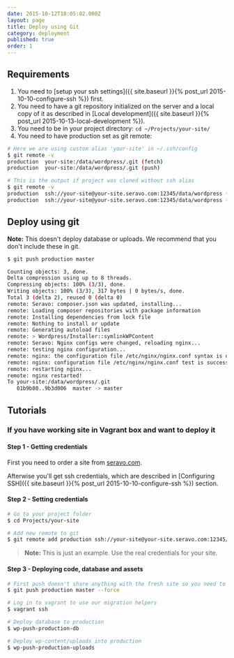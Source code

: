 ```yaml
---
date: 2015-10-12T18:05:02.000Z
layout: page
title: Deploy using Git
category: deployment
published: true
order: 1
---
```



## Requirements
1. You need to [setup your ssh settings]({{ site.baseurl }}{% post_url 2015-10-10-configure-ssh %}) first.
2. You need to have a git repository initialized on the server and a local copy of it as described in [Local development]({{ site.baseurl }}{% post_url 2015-10-13-local-development %}).
3. You need to be in your project directory: `cd ~/Projects/your-site/`
4. You need to have production set as git remote:

```bash
# Here we are using custom alias 'your-site' in ~/.ssh/config
$ git remote -v
production  your-site:/data/wordpress/.git (fetch)
production  your-site:/data/wordpress/.git (push)

# This is the output if project was cloned without ssh alias
$ git remote -v
production  ssh://your-site@your-site.seravo.com:12345/data/wordpress (fetch)
production  ssh://your-site@your-site.seravo.com:12345/data/wordpress (push)
```

## Deploy using git
**Note:** This doesn't deploy database or uploads. We recommend that you don't include these in git.

```bash
$ git push production master

Counting objects: 3, done.
Delta compression using up to 8 threads.
Compressing objects: 100% (3/3), done.
Writing objects: 100% (3/3), 317 bytes | 0 bytes/s, done.
Total 3 (delta 2), reused 0 (delta 0)
remote: Seravo: composer.json was updated, installing...
remote: Loading composer repositories with package information
remote: Installing dependencies from lock file
remote: Nothing to install or update
remote: Generating autoload files
remote: > Wordpress/Installer::symlinkWPContent
remote: Seravo: Nginx configs were changed, reloading nginx...
remote: testing nginx configuration...
remote: nginx: the configuration file /etc/nginx/nginx.conf syntax is ok
remote: nginx: configuration file /etc/nginx/nginx.conf test is successful
remote: restarting nginx...
remote: nginx restarted!
To your-site:/data/wordpress/.git
   01b9b80..9b3d006  master -> master
```

## Tutorials
### If you have working site in Vagrant box and want to deploy it
#### Step 1 - Getting credentials
First you need to order a site from [seravo.com](https://seravo.com/).

Afterwise you'll get ssh credentials, which are described in [Configuring SSH]({{ site.baseurl }}{% post_url 2015-10-10-configure-ssh %}) section.

#### Step 2 - Setting credentials

```bash
# Go to your project folder
$ cd Projects/your-site

# Add new remote to git
$ git remote add production ssh://your-site@your-site.seravo.com:12345/data/wordpress
```

> **Note:** This is just an example. Use the real credentials for your site.

#### Step 3 - Deploying code, database and assets

```bash
# First push doesn't share anything with the fresh site so you need to force push it
$ git push production master --force

# Log in to vagrant to use our migration helpers
$ vagrant ssh

# Deploy database to production
$ wp-push-production-db

# Deploy wp-content/uploads into production
$ wp-push-production-uploads
```
